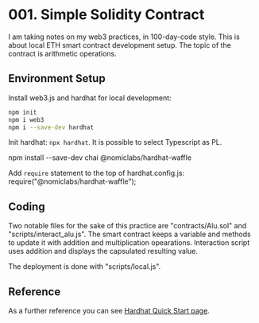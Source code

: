 # 001. Simple Solidity Contract

I am taking notes on my web3 practices, in 100-day-code style. 
This is about local ETH smart contract development setup. The topic of 
the contract is arithmetic operations.

## Environment Setup

Install web3.js and hardhat for local development:

```sh
npm init
npm i web3 
npm i --save-dev hardhat
```

Init hardhat: `npx hardhat`. It is possible to select Typescript as PL.

npm install --save-dev chai @nomiclabs/hardhat-waffle

Add `require` statement to the top of hardhat.config.js:
require("@nomiclabs/hardhat-waffle");

## Coding

Two notable files for the sake of this practice are "contracts/Alu.sol" and "scripts/interact_alu.js". The smart contract keeps a variable and methods to update it with addition and multiplication opearations. Interaction script uses addition and displays the capsulated resulting value.

The deployment is done with "scripts/local.js".

## Reference

As a further reference you can see [Hardhat Quick Start page](https://hardhat.org/hardhat-runner/docs/getting-started#quick-start).

